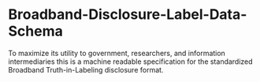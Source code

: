 # Broadband-Disclosure-Label-Data-Schema
To maximize its utility to government, researchers, and information intermediaries this is a machine readable specification for the standardized Broadband Truth-in-Labeling disclosure format.
